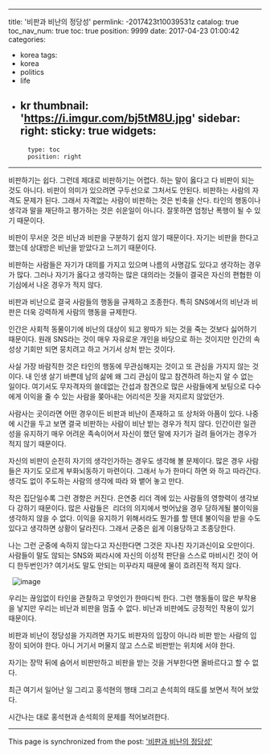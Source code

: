 
---
title: '비판과 비난의 정당성'
permlink: -2017423t10039531z
catalog: true
toc_nav_num: true
toc: true
position: 9999
date: 2017-04-23 01:00:42
categories:
- korea
tags:
- korea
- politics
- life
- kr
thumbnail: 'https://i.imgur.com/bj5tM8U.jpg'
sidebar:
    right:
        sticky: true
widgets:
    -
        type: toc
        position: right
---


비판하기는 쉽다. 그런데 제대로 비판하기는 어렵다. 하는 말이 옳다고 다 비판이 되는 것도 아니다. 비판이 의미가 있으려면 구두선으로 그처서도 안된다. 비판하는 사람의 자격도 문제가 된다. 그래서 자격없는 사람이 비판하는 것은 빈축을 산다. 타인의 행동이나 생각과 말을 재단하고 평가하는 것은 쉬운일이 아니다. 잘못하면 엄청난 폭행이 될 수 있기 때문이다. 

비판이 무서운 것은 비난과 비판을 구분하기 쉽지 않기 때문이다. 자기는 비판을 한다고 했는데 상대방은 비난을 받았다고 느끼기 때문이다.

비판하는 사람들은 자기가 대의를 가지고 있으며 나름의 사명감도 있다고 생각하는 경우가 많다. 그러나 자기가 옳다고 생각하는 많은 대의라는 것들이 결국은 자신의 편협한 이기심에서 나온 경우가 적지 않다. 

비판과 비난으로  결국 사람들의 행동을 규제하고 조종한다. 특히 SNS에서의 비난과 비판은 더욱 강력하게 사람의 행동을 규제한다. 

인간은 사회적 동물이기에 비난의 대상이 되고 왕따가 되는 것을 죽는 것보다 싫어하기 때문이다. 원래 SNS라는 것이 매우 자유로운 개인을 바당으로 하는 것이지만 인간의 속성상 기회만 되면 뭉치려고 하고 거기서 상처 받는 것이다.

사실 가장 바람직한 것은 타인의 행동에 무관심해지는 것이고 또 관심을 가지지 않는 것이다. 내 인생 살기 바쁜데 남의 삶에 왜 그리 관심이 많고 참견하려 하는지 알 수 없는 일이다. 여기서도 무자격자의 쓸데없는 간섭과 참견으로 많은 사람들에게 보팅으로 다수에게 이익을 줄 수 있는 사람을 쫒아내는 어리석은 짓을 저지르지 않았던가.

사람사는 곳이라면 어떤 경우이든 비판과 비난이 존재하고 또 상처와 아픔이 있다. 나중에 시간을 두고 보면 결국 비판하는 사람이 비난 받는 경우가 적지 않다. 인간이란 일관성을 유지하기 매우 어려운 족속이어서 자신이 했던 말에 자기가 걸려 들어가는 경우가 적지 않기 때문이다. 

자신의 비판이 순전히 자기의 생각인가하는 경우도 생각해 볼 문제이다. 많은 경우 사람들은 자기도 모르게 부화뇌동하기 마련이다. 그래서 누가 한마디 하면 와 하고 따라간다. 생각도 없이 주도하는 사람의 생각에 따라 와 뱉어 놓고 만다. 

작은 집단일수록 그런 경향은 커진다. 은연중 리더 격에 있는 사람들의 영향력이 생각보다 강하기 때문이다. 많은 사람들은  리더의 의지에서 벗어났을 경우 당하게될 불이익을 생각하지 않을 수 없다. 이익을 유지하기 위해서라도 뭔가를 할 텐데 불이익을 받을 수도 있다고 생각하면 상황이 달라진다. 그래서 군중은 쉽게 이용당하고 조종당한다. 

나는 그런 군중에 속하지 않는다고 자신한다면 그것은 지나친 자기과신이요 오만이다. 사람들이 말도 않되는 SNS와 찌라시에 자신의 이성적 판단을 스스로 마비시킨 것이 어디 한두번인가? 여기서도 말도 안되는 미꾸라지 때문에 물이 흐려진적 적지 않다.

  ![image](https://i.imgur.com/bj5tM8U.jpg)

우리는 끊임없이 타인을 관찰하고 무엇인가 한마디씩 한다. 그런 행동들이 많은 부작용을 낳지만 우리는 비난과 비판을 멈출 수 없다. 비난과 비판에도 긍정적인 작용이 있기 때문이다. 

비판과 비난이 정당성을 가지려면 자기도 비판자의 입장이 아니라 비판 받는 사람의 입장이 되어야 한다. 아니 거기서 머물지 않고 스스로 비판받는 위치에 서야 한다. 

자기는 장막 뒤에 숨어서 비판만하고 비판을 받는 것을 거부한다면 올바르다고 할 수 없다. 

최근 여기서 일어난 일 그리고 홍석현의 행태 그리고 손석희의 태도를 보면서 적어 보았다. 

시간나는 대로 홍석현과 손석희의 문제를 적어보려한다.

- - -

This page is synchronized from the post: ['비판과 비난의 정당성'](https://steemit.com/@oldstone/-2017423t10039531z)

